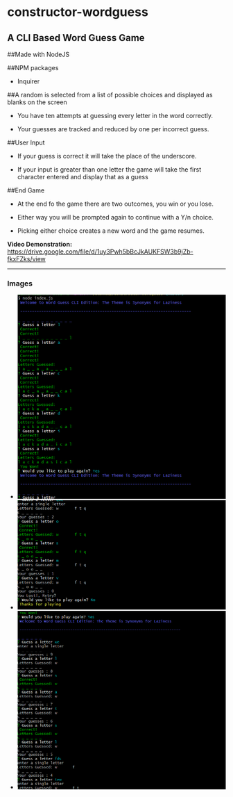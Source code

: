 # constructor-wordguess
## A CLI Based Word Guess Game

##Made with NodeJS

##NPM packages

- Inquirer


##A random is selected from a list of possible choices and displayed as blanks on the screen
- You have ten attempts at guessing every letter in the word correctly.

- Your guesses are tracked and reduced by one per incorrect guess.



##User Input

- If your guess is correct it will take the place of the underscore.

- If your input is greater than one letter the game will take the first character entered and display that as a guess

##End Game

- At the end fo the game there are two outcomes, you win or you lose.

- Either way you will be prompted again to continue with a Y/n choice.

- Picking either choice creates a new word and the game resumes.

**Video Demonstration:** https://drive.google.com/file/d/1uy3Pwh5bBcJkAUKFSW3b9jZb-fkxFZks/view

<hr>
<h3>Images</h3>
<ul>
<li><img src="./images/win.PNG"></li>
<li><img src="./images/endgame.PNG"></li>
<li><img src="./images/start.PNG"></li>
</ul>






